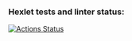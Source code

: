 ### Hexlet tests and linter status:
[![Actions Status](https://github.com/ministrov/frontend-project-lvl1/workflows/hexlet-check/badge.svg)](https://github.com/ministrov/frontend-project-lvl1/actions)